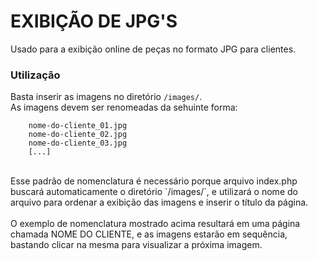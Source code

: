 # EXIBIÇÃO DE JPG'S

Usado para a exibição online de peças no formato JPG para clientes.


### Utilização
Basta inserir as imagens no diretório `/images/`.<br>
As imagens devem ser renomeadas da sehuinte forma:
```
	nome-do-cliente_01.jpg
	nome-do-cliente_02.jpg
	nome-do-cliente_03.jpg
	[...]
```
<br>
Esse padrão de nomenclatura é necessário porque arquivo index.php buscará automaticamente o diretório `/images/`, e utilizará o nome do arquivo para ordenar a exibição das imagens e inserir o título da página.<br><br>
O exemplo de nomenclatura mostrado acima resultará em uma página chamada NOME DO CLIENTE, e as imagens estarão em sequência, bastando clicar na mesma para visualizar a próxima imagem.

